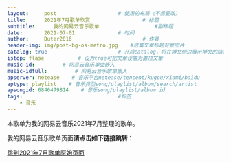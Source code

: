 ```yaml
---
layout:     post   				    # 使用的布局（不需要改）
title:      2021年7月歌单欣赏 				# 标题 
subtitle:      我的网易云音乐歌单                  #副标题
date:       2021-07-01 				# 时间
author:     Duter2016 						# 作者
header-img: img/post-bg-os-metro.jpg 	#这篇文章标题背景图片
catalog: true 						# 开启catalog，将在博文侧边展示博文的结构
istop: flase           # 设为true可把文章设置为置顶文章
music-id:         # 网易云音乐单曲嵌入
music-idfull:         # 网易云音乐歌单嵌入
apserver: netease    # 音乐平台netease/tencent/kugou/xiami/baidu
aptype: playlist    # 音乐类型song/playlist/album/search/artist
apsongid: 6846479814    # 音乐song/playlist/album id
tags:								#标签
    - 音乐
---
```

本歌单为我的网易云音乐2021年7月整理的歌单。

我的网易云音乐歌单页面**请点击如下链接跳转**：

[跳到2021年7月歌单原始页面](https://music.163.com/#/playlist?id=6846479814)
